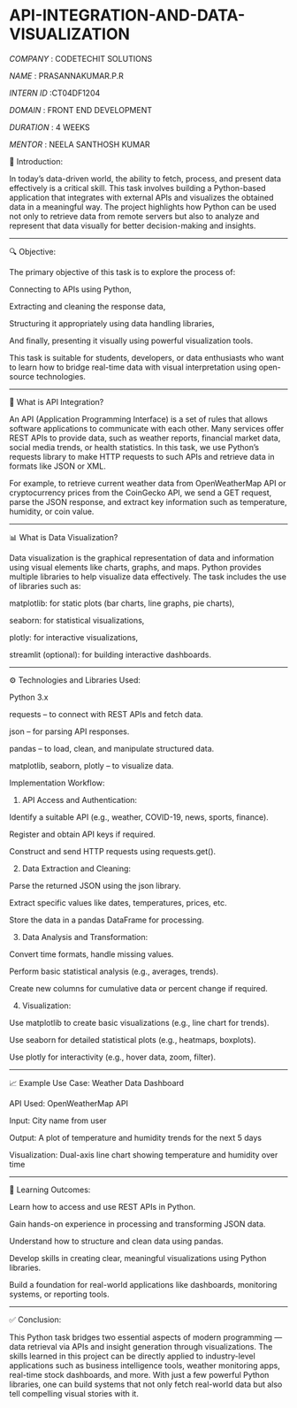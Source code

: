 # API-INTEGRATION-AND-DATA-VISUALIZATION

*COMPANY* : CODETECHIT SOLUTIONS

*NAME* : PRASANNAKUMAR.P.R

*INTERN ID* :CT04DF1204

*DOMAIN* : FRONT END DEVELOPMENT

*DURATION* : 4 WEEKS

*MENTOR* : NEELA SANTHOSH KUMAR

📄 Introduction:

In today’s data-driven world, the ability to fetch, process, and present data effectively is a critical skill. This task involves building a Python-based application that integrates with external APIs and visualizes the obtained data in a meaningful way. The project highlights how Python can be used not only to retrieve data from remote servers but also to analyze and represent that data visually for better decision-making and insights.


---

🔍 Objective:

The primary objective of this task is to explore the process of:

Connecting to APIs using Python,

Extracting and cleaning the response data,

Structuring it appropriately using data handling libraries,

And finally, presenting it visually using powerful visualization tools.


This task is suitable for students, developers, or data enthusiasts who want to learn how to bridge real-time data with visual interpretation using open-source technologies.


---

🔗 What is API Integration?

An API (Application Programming Interface) is a set of rules that allows software applications to communicate with each other. Many services offer REST APIs to provide data, such as weather reports, financial market data, social media trends, or health statistics. In this task, we use Python’s requests library to make HTTP requests to such APIs and retrieve data in formats like JSON or XML.

For example, to retrieve current weather data from OpenWeatherMap API or cryptocurrency prices from the CoinGecko API, we send a GET request, parse the JSON response, and extract key information such as temperature, humidity, or coin value.


---

📊 What is Data Visualization?

Data visualization is the graphical representation of data and information using visual elements like charts, graphs, and maps. Python provides multiple libraries to help visualize data effectively. The task includes the use of libraries such as:

matplotlib: for static plots (bar charts, line graphs, pie charts),

seaborn: for statistical visualizations,

plotly: for interactive visualizations,

streamlit (optional): for building interactive dashboards.



---

⚙️ Technologies and Libraries Used:

Python 3.x

requests – to connect with REST APIs and fetch data.

json – for parsing API responses.

pandas – to load, clean, and manipulate structured data.

matplotlib, seaborn, plotly – to visualize data.

 Implementation Workflow:

1. API Access and Authentication:

Identify a suitable API (e.g., weather, COVID-19, news, sports, finance).

Register and obtain API keys if required.

Construct and send HTTP requests using requests.get().



2. Data Extraction and Cleaning:

Parse the returned JSON using the json library.

Extract specific values like dates, temperatures, prices, etc.

Store the data in a pandas DataFrame for processing.



3. Data Analysis and Transformation:

Convert time formats, handle missing values.

Perform basic statistical analysis (e.g., averages, trends).

Create new columns for cumulative data or percent change if required.



4. Visualization:

Use matplotlib to create basic visualizations (e.g., line chart for trends).

Use seaborn for detailed statistical plots (e.g., heatmaps, boxplots).

Use plotly for interactivity (e.g., hover data, zoom, filter).





---

📈 Example Use Case: Weather Data Dashboard

API Used: OpenWeatherMap API

Input: City name from user

Output: A plot of temperature and humidity trends for the next 5 days

Visualization: Dual-axis line chart showing temperature and humidity over time



---

🎯 Learning Outcomes:

Learn how to access and use REST APIs in Python.

Gain hands-on experience in processing and transforming JSON data.

Understand how to structure and clean data using pandas.

Develop skills in creating clear, meaningful visualizations using Python libraries.

Build a foundation for real-world applications like dashboards, monitoring systems, or reporting tools.



---

✅ Conclusion:

This Python task bridges two essential aspects of modern programming — data retrieval via APIs and insight generation through visualizations. The skills learned in this project can be directly applied to industry-level applications such as business intelligence tools, weather monitoring apps, real-time stock dashboards, and more. With just a few powerful Python libraries, one can build systems that not only fetch real-world data but also tell compelling visual stories with it.




